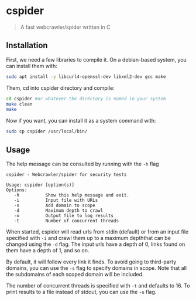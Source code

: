# cspider
> A fast webcrawler/spider written in C

## Installation

First, we need a few libraries to compile it. On a debian-based system, you can install them with:

```bash
sudo apt install -y libcurl4-openssl-dev libxml2-dev gcc make
```

Them, cd into cspider directory and compile:

```bash
cd cspider #or whatever the directory is named in your system
make clean
make
```

Now if you want, you can install it as a system command with:

```bash
sudo cp cspider /usr/local/bin/
```

## Usage

The help message can be consulted by running with the `-h` flag

```
cspider - Webcrawler/spider for security tests

Usage: cspider [option(s)]
Options:
   -h          Show this help message and exit.
   -i          Input file with URLs
   -s          Add domain to scope
   -d          Maximum depth to crawl
   -o          Output file to log results
   -t          Number of concurrent threads

```

When started, cspider will read urls from stdin (default) or from an input file specified with `-i` and crawl them up to a maximum depththat can be changed using the `-d` flag. The input urls have a depth of 0, links found on them have a depth of 1, and so on.

By default, it will follow every link it finds. To avoid going to third-party domains, you can use the `-s` flag to specify domains in scope. Note that all the subdomains of each scoped domain will be included. 

The number of concurrent threads is specified with `-t` and defaults to 16. To print results to a file instead of stdout, you can use the `-o` flag.
